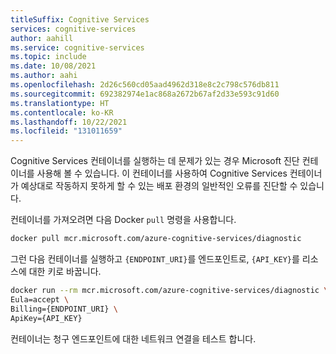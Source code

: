 ```yaml
---
titleSuffix: Cognitive Services
services: cognitive-services
author: aahill
ms.service: cognitive-services
ms.topic: include
ms.date: 10/08/2021
ms.author: aahi
ms.openlocfilehash: 2d26c560cd05aad4962d318e8c2c798c576db811
ms.sourcegitcommit: 692382974e1ac868a2672b67af2d33e593c91d60
ms.translationtype: HT
ms.contentlocale: ko-KR
ms.lasthandoff: 10/22/2021
ms.locfileid: "131011659"
---
```

Cognitive Services 컨테이너를 실행하는 데 문제가 있는 경우 Microsoft 진단 컨테이너를 사용해 볼 수 있습니다. 이 컨테이너를 사용하여 Cognitive Services 컨테이너가 예상대로 작동하지 못하게 할 수 있는 배포 환경의 일반적인 오류를 진단할 수 있습니다.

컨테이너를 가져오려면 다음 Docker `pull` 명령을 사용합니다.

```bash
docker pull mcr.microsoft.com/azure-cognitive-services/diagnostic
```

그런 다음 컨테이너를 실행하고 `{ENDPOINT_URI}`를 엔드포인트로, `{API_KEY}`를 리소스에 대한 키로 바꿉니다.

```bash
docker run --rm mcr.microsoft.com/azure-cognitive-services/diagnostic \
Eula=accept \
Billing={ENDPOINT_URI} \
ApiKey={API_KEY}
```

컨테이너는 청구 엔드포인트에 대한 네트워크 연결을 테스트 합니다.